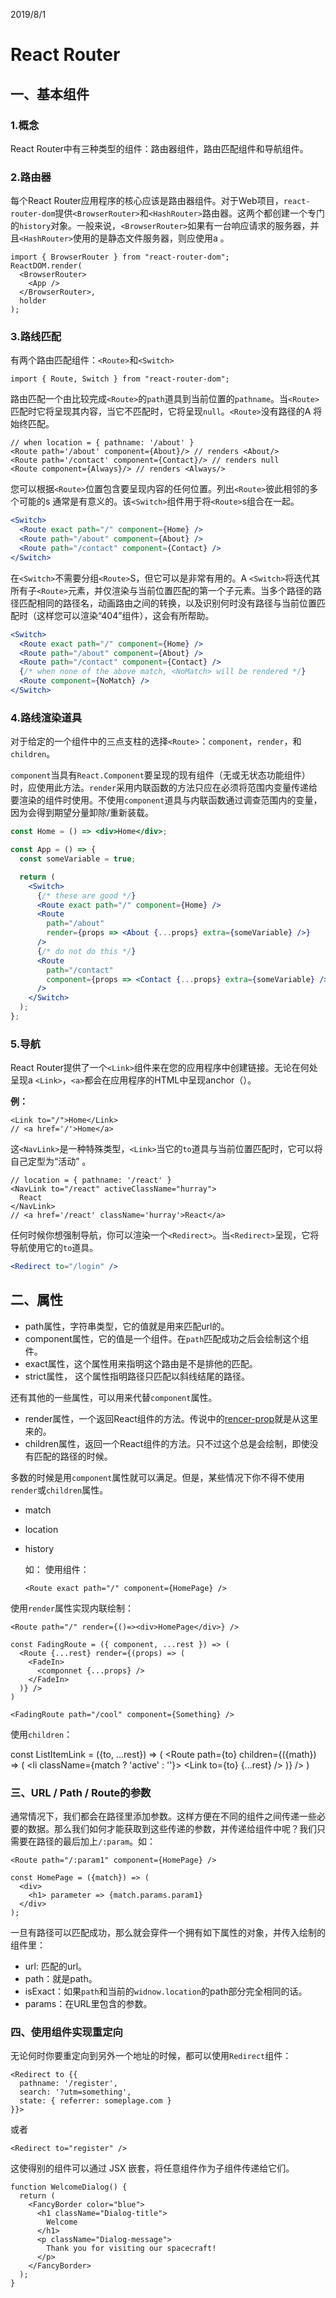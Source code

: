 2019/8/1

# React Router

## 一、基本组件

### 1.概念

React Router中有三种类型的组件：路由器组件，路由匹配组件和导航组件。

### 2.路由器

每个React Router应用程序的核心应该是路由器组件。对于Web项目，`react-router-dom`提供`<BrowserRouter>`和`<HashRouter>`路由器。这两个都创建一个专门的`history`对象。一般来说，`<BrowserRouter>`如果有一台响应请求的服务器，并且`<HashRouter>`使用的是静态文件服务器，则应使用a 。

```
import { BrowserRouter } from "react-router-dom";
ReactDOM.render(
  <BrowserRouter>
    <App />
  </BrowserRouter>,
  holder
);
```

### 3.路线匹配

有两个路由匹配组件：`<Route>`和`<Switch>`

```
import { Route, Switch } from "react-router-dom";
```

路由匹配一个由比较完成`<Route>`的`path`道具到当前位置的`pathname`。当`<Route>`匹配时它将呈现其内容，当它不匹配时，它将呈现`null`。`<Route>`没有路径的A 将始终匹配。

```
// when location = { pathname: '/about' }
<Route path='/about' component={About}/> // renders <About/>
<Route path='/contact' component={Contact}/> // renders null
<Route component={Always}/> // renders <Always/>
```

您可以根据`<Route>`位置包含要呈现内容的任何位置。列出`<Route>`彼此相邻的多个可能的s 通常是有意义的。该`<Switch>`组件用于将`<Route>`s组合在一起。

```jsx
<Switch>
  <Route exact path="/" component={Home} />
  <Route path="/about" component={About} />
  <Route path="/contact" component={Contact} />
</Switch>
```

在`<Switch>`不需要分组`<Route>`S，但它可以是非常有用的。A `<Switch>`将迭代其所有子`<Route>`元素，并仅渲染与当前位置匹配的第一个子元素。当多个路径的路径匹配相同的路径名，动画路由之间的转换，以及识别何时没有路径与当前位置匹配时（这样您可以渲染“404”组件），这会有所帮助。

```jsx
<Switch>
  <Route exact path="/" component={Home} />
  <Route path="/about" component={About} />
  <Route path="/contact" component={Contact} />
  {/* when none of the above match, <NoMatch> will be rendered */}
  <Route component={NoMatch} />
</Switch>
```

### 4.路线渲染道具

对于给定的一个组件中的三点支柱的选择`<Route>`：`component`，`render`，和`children`。

`component`当具有`React.Component`要呈现的现有组件（无或无状态功能组件）时，应使用此方法。`render`采用内联函数的方法只应在必须将范围内变量传递给要渲染的组件时使用。不使用`component`道具与内联函数通过调查范围内的变量，因为会得到期望分量卸除/重新装载。

```jsx
const Home = () => <div>Home</div>;

const App = () => {
  const someVariable = true;

  return (
    <Switch>
      {/* these are good */}
      <Route exact path="/" component={Home} />
      <Route
        path="/about"
        render={props => <About {...props} extra={someVariable} />}
      />
      {/* do not do this */}
      <Route
        path="/contact"
        component={props => <Contact {...props} extra={someVariable} />}
      />
    </Switch>
  );
};
```

### 5.导航

React Router提供了一个`<Link>`组件来在您的应用程序中创建链接。无论在何处呈现a `<Link>`，`<a>`都会在应用程序的HTML中呈现anchor（）。

**例：**

```
<Link to="/">Home</Link>
// <a href='/'>Home</a>
```

这`<NavLink>`是一种特殊类型，`<Link>`当它的`to`道具与当前位置匹配时，它可以将自己定型为“活动” 。

```
// location = { pathname: '/react' }
<NavLink to="/react" activeClassName="hurray">
  React
</NavLink>
// <a href='/react' className='hurray'>React</a>
```

任何时候你想强制导航，你可以渲染一个`<Redirect>`。当`<Redirect>`呈现，它将导航使用它的`to`道具。

```jsx
<Redirect to="/login" />
```



## 二、属性

- path属性，字符串类型，它的值就是用来匹配url的。
- component属性，它的值是一个组件。在`path`匹配成功之后会绘制这个组件。
- exact属性，这个属性用来指明这个路由是不是排他的匹配。
- strict属性，  这个属性指明路径只匹配以斜线结尾的路径。

还有其他的一些属性，可以用来代替`component`属性。

- render属性，一个返回React组件的方法。传说中的[rencer-prop](https://reactjs.org/docs/render-props.html)就是从这里来的。
- children属性，返回一个React组件的方法。只不过这个总是会绘制，即使没有匹配的路径的时候。

多数的时候是用`component`属性就可以满足。但是，某些情况下你不得不使用`render`或`children`属性。

- match

- location

- history

  如：
  使用组件：

  ```
  <Route exact path="/" component={HomePage} />
  ```

使用`render`属性实现内联绘制：

```
<Route path="/" render={()=><div>HomePage</div>} />
```

```
const FadingRoute = ({ component, ...rest }) => (
  <Route {...rest} render={(props) => (
    <FadeIn>
      <componnet {...props} />
    </FadeIn>
  )} />
)

<FadingRoute path="/cool" component={Something} />
```

使用`children`：

<ul>
  <ListItemLink to="/somewhere" />
  <LinkItemLink to="/somewhere-else" />
</ul>

const ListItemLink = ({to, ...rest}) => (
  <Route path={to} children={({math}) => (
    <li className={match ? 'active' : ''}>
      <Link to={to} {...rest} />
    </li>
  )} />
)

### 三、URL / Path / Route的参数

通常情况下，我们都会在路径里添加参数。这样方便在不同的组件之间传递一些必要的数据。那么我们如何才能获取到这些传递的参数，并传递给组件中呢？我们只需要在路径的最后加上`/:param`。如：

```
<Route path="/:param1" component={HomePage} />

const HomePage = ({match}) => (
  <div>
    <h1> parameter => {match.params.param1}
  </div>
);

```

一旦有路径可以匹配成功，那么就会穿件一个拥有如下属性的对象，并传入绘制的组件里：

- url: 匹配的url。
- path：就是path。
- isExact：如果`path`和当前的`widnow.location`的path部分完全相同的话。
- params：在URL里包含的参数。

### 四、使用<Redirect>组件实现重定向

无论何时你要重定向到另外一个地址的时候，都可以使用`Redirect`组件：

```
<Redirect to {{
  pathname: '/register',
  search: '?utm=something',
  state: { referrer: someplage.com }
}}>
```

或者

```
<Redirect to="register" />
```

这使得别的组件可以通过 JSX 嵌套，将任意组件作为子组件传递给它们。

```
function WelcomeDialog() {
  return (
    <FancyBorder color="blue">
      <h1 className="Dialog-title">
        Welcome
      </h1>
      <p className="Dialog-message">
        Thank you for visiting our spacecraft!
      </p>
    </FancyBorder>
  );
}
```



